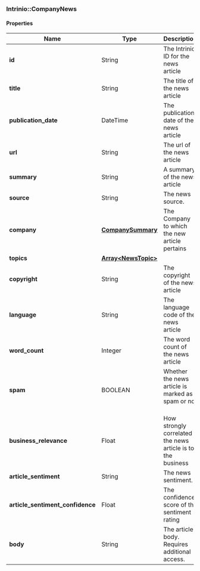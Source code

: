 

[//]: # (CLASS:Intrinio::CompanyNews)

[//]: # (KIND:object)

### Intrinio::CompanyNews

#### Properties

[//]: # (START_DEFINITION)

Name | Type | Description
------------ | ------------- | -------------
**id** | String | The Intrinio ID for the news article &nbsp;
**title** | String | The title of the news article &nbsp;
**publication_date** | DateTime | The publication date of the news article &nbsp;
**url** | String | The url of the news article &nbsp;
**summary** | String | A summary of the news article &nbsp;
**source** | String | The news source. &nbsp;
**company** | [**CompanySummary**](CompanySummary.md) | The Company to which the new article pertains &nbsp;
**topics** | [**Array&lt;NewsTopic&gt;**](NewsTopic.md) |  &nbsp;
**copyright** | String | The copyright of the news article &nbsp;
**language** | String | The language code of the news article &nbsp;
**word_count** | Integer | The word count of the news article &nbsp;
**spam** | BOOLEAN | Whether the news article is marked as spam or not &nbsp;
**business_relevance** | Float | How strongly correlated the news article is to the business &nbsp;
**article_sentiment** | String | The news sentiment. &nbsp;
**article_sentiment_confidence** | Float | The confidence score of the sentiment rating &nbsp;
**body** | String | The article body. Requires additional access. &nbsp;

[//]: # (END_DEFINITION)


[//]: # (CONTAINED_CLASS:Intrinio::CompanySummary)


[//]: # (CONTAINED_CLASS:Intrinio::NewsTopic)



